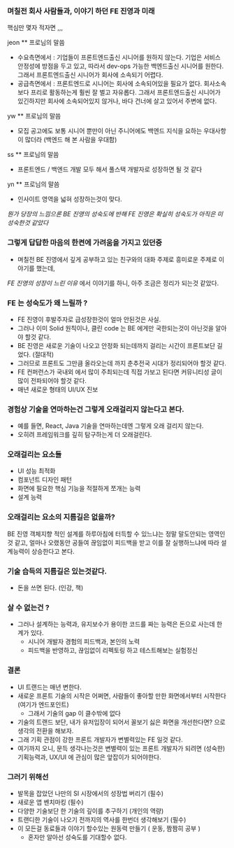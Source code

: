 ### 며칠전 회사 사람들과, 이야기 하던 FE 진영과 미래

핵심만 몇자 적자면 ,,,

jeon ** 프로님의 말씀

- 수요측면에서 : 기업들이 프론트엔드출신 시니어를 원하지 않는다. 기업은 서비스 안정성에 방점을 두고 있고, 따라서 dev-ops 가능한 백엔드출신 시니어를 원한다. 그래서 프론트엔드출신 시니어가 회사에 소속되기 어렵다.
- 공급측면에서 : 프론트엔드로 시니어는 회사에 소속되어있을 필요가 없다. 회사소속보다 프리로 활동하는게 훨씬 잘 벌고 자유롭다. 그래서 프론트엔드출신 시니어가 있긴하지만 회사에 소속되어있지 않거나, 바다 건너에 살고 있어서 주변에 없다.

yw ** 프로님의 말씀
- 모집 공고에도 보통 시니어 뿐만이 아닌 주니어에도 백엔드 지식을 요하는 우대사항이 많더라 (백엔드 해 본 사람을 우대함)

ss ** 프로님의 말씀
- 프론트엔드 / 백엔드 개발 모두 해서 풀스택 개발자로 성장하면 될 것 같다

yn ** 프로님의 말씀
- 인사이트 영역을 넓혀 성장하는것이 맞다.

*뭔가 당장의 느낌으론 BE 진영의 성숙도에 반해 FE 진영은 확실히 성숙도가 아직은 미성숙한것 같았다*

### 그렇게 답답한 마음의 한켠에 가려움을 가지고 있던중
- 며칠전 BE 진영에서 깊게 공부하고 있는 친구와의 대화 주제로 흥미로운 주제로 이야기를 했는데,

*FE 진영의 성장이 느린 이유* 에서 이야기를 하니, 아주 조금은 정리가 되는것 같았다.

### FE 는 성숙도가 왜 느릴까 ?
- FE 진영이 후발주자로 급성장한것이 얼마 안된것은 사실.
- 그러나 이미 Solid 원칙이나, 클린 code 는 BE 에게만 국한되는것이 아닌것을 알아야 할것 같다.
- BE 진영은 새로운 기술이 나오고 안정화 되는데까지 걸리는 시간이 프론트보단 길었다. (절대적)
- 그러므로 프론트도 그만큼 올라오는데 까지 춘추전국 시대가 정리되어야 할것 같다.
- FE 컨퍼런스가 국내외 에서 많이 주최되는데 직접 가보고 된다면 커뮤니티성 글이 많이 전파되어야 할것 같다.
- 매년 새로운 형태의 UI/UX 진보

### 경험상 기술을 연마하는건 그렇게 오래걸리지 않는다고 본다.
- 예를 들면, React, Java 기술을 연마하는데엔 그렇게 오래 걸리지 않는다.
- 오히려 프레임워크를 깊히 탐구하는게 더 오래걸린다.

### 오래걸리는 요소들
- UI 성능 최적화
- 컴포넌트 디자인 패턴
- 화면에 필요한 핵심 기능을 적절하게 쪼개는 능력
- 설계 능력

### 오래걸리는 요소의 지름길은 없을까?
BE 진영 객체지향 적인 설계를 하루아침에 터득할 수 있느냐는 정말 말도안되는 영역인것 같고,
얼마나 오랬동안 공들여 끊임없이 피드백을 받고 이를 잘 실행하느냐에 따라 설계능력이 상승한다고 본다.

### 기술 습득의 지름길은 있는것같다.
- 돈을 쓰면 된다. (인강, 책)

### 살 수 없는건 ? 
- 그러나 설계하는 능력과, 유지보수가 용이한 코드를 짜는 능력은 돈으로 사는데 한계가 있다.
    - 시니어 개발자 경험의 피드백과, 본인의 노력
    - 피드백을 반영하고, 끊임없이 리펙토링 하고 테스트해보는 실험정신

### 결론
- UI 트랜드는 매년 변한다.
- 새로운 프론트 기술의 시작은 어쩌면, 사람들이 좋아할 만한 화면에서부터 시작한다 (여기가 엔드포인트)
    - 그래서 기술의 gap 이 클수밖에 없다
- 기술의 트랜드 보단, 내가 유저입장이 되어서 꼴보기 싫은 화면을 개선한다면? 으로 생각의 전환을 해보자.
- 그래 기획 관점이 강한 프론트 개발자가 변별력있는 FE 일것 같다.
- 여기까지 오니, 문득 생각나는것은 변별력이 있는 프론트 개발자가 되려면 (성숙한) 기획능력과, UX/UI 에 관심이 많은 앞잡이가 되어야한다.

### 그러기 위해선
- 발목을 잡았던 나만의 SI 시장에서의 성장법 버리기 (필수)
- 새로운 앱 벤치마킹 (필수)
- 다양한 기술보단 한 기술의 깊이를 추구하기 (개인의 역량)
- 트랜디한 기술이 나오기 전까지의 역사를 한번더 생각해보기 (필수)
- 이 모든걸 동료들과 이야기 할수있는 원동력 만들기 ( 운동, 짬짬히 공부 )
    - 혼자만 알아선 성숙도를 기대할수 없다.
